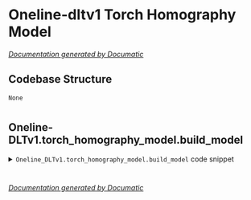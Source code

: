 # Oneline-dltv1 Torch Homography Model

[_Documentation generated by Documatic_](https://www.documatic.com)

<!---Documatic-section-Codebase Structure-start--->
## Codebase Structure

<!---Documatic-block-system_architecture-start--->
```mermaid
None
```
<!---Documatic-block-system_architecture-end--->

# #
<!---Documatic-section-Codebase Structure-end--->

<!---Documatic-section-Oneline_DLTv1.torch_homography_model.build_model-start--->
## Oneline-DLTv1.torch_homography_model.build_model

<!---Documatic-section-build_model-start--->
<!---Documatic-block-Oneline_DLTv1.torch_homography_model.build_model-start--->
<details>
	<summary><code>Oneline_DLTv1.torch_homography_model.build_model</code> code snippet</summary>

```python
def build_model(model_name, pretrained=False):
    if model_name == 'resnet34':
        model = resnet.resnet34(pretrained=False)
    elif model_name == 'resnet50':
        model = resnet.resnet50(pretrained=False)
    elif model_name == 'resnet101':
        model = resnet.resnet101(pretrained=False)
    elif model_name == 'resnet152':
        model = resnet.resnet152(pretrained=False)
    if model_name == 'resnet18':
        model.conv1 = nn.Conv2d(2, 64, kernel_size=7, stride=2, padding=3, bias=False)
        model.avg_pool = nn.AdaptiveAvgPool2d(1)
        model.last_linear = nn.Linear(512, 8)
    elif model_name == 'resnet34':
        model.conv1 = nn.Conv2d(2, 64, kernel_size=7, stride=2, padding=3, bias=False)
        model.avgpool = nn.AdaptiveAvgPool2d(1)
        model.fc = nn.Linear(512, 8)
    else:
        model.conv1 = nn.Conv2d(2, 64, kernel_size=7, stride=2, padding=3, bias=False)
        model.avgpool = nn.AdaptiveAvgPool2d(1)
        model.fc = nn.Linear(2048, 8)
    if pretrained == True:
        exclude_dict = ['conv1.weight', 'fc.weight', 'fc.bias']
        pretrained_dict = model_zoo.load_url(model_urls[model_name])
        model_dict = model.state_dict()
        pretrained_dict = {k: v for (k, v) in pretrained_dict.items() if k not in exclude_dict}
        model_dict.update(pretrained_dict)
        model.load_state_dict(model_dict)
    return model
```
</details>
<!---Documatic-block-Oneline_DLTv1.torch_homography_model.build_model-end--->
<!---Documatic-section-build_model-end--->

# #
<!---Documatic-section-Oneline_DLTv1.torch_homography_model.build_model-end--->

[_Documentation generated by Documatic_](https://www.documatic.com)
